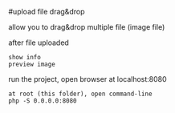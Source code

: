 ﻿#upload file drag&drop

allow you to drag&drop multiple file (image file)

after file uploaded

	show info
	preview image

run the project, open browser at localhost:8080

	at root (this folder), open command-line
	php -S 0.0.0.0:8080

